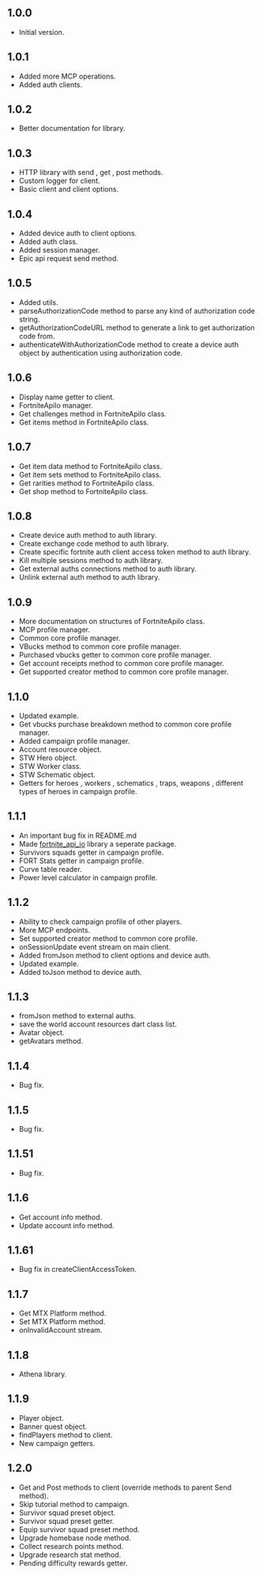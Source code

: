 ## 1.0.0

-   Initial version.

## 1.0.1

-   Added more MCP operations.
-   Added auth clients.

## 1.0.2

-   Better documentation for library.

## 1.0.3

-   HTTP library with send , get , post methods.
-   Custom logger for client.
-   Basic client and client options.

## 1.0.4

-   Added device auth to client options.
-   Added auth class.
-   Added session manager.
-   Epic api request send method.

## 1.0.5

-   Added utils.
-   parseAuthorizationCode method to parse any kind of authorization code string.
-   getAuthorizationCodeURL method to generate a link to get authorization code from.
-   authenticateWithAuthorizationCode method to create a device auth object by authentication using authorization code.

## 1.0.6

-   Display name getter to client.
-   FortniteApiIo manager.
-   Get challenges method in FortniteApiIo class.
-   Get items method in FortniteApiIo class.

## 1.0.7

-   Get item data method to FortniteApiIo class.
-   Get item sets method to FortniteApiIo class.
-   Get rarities method to FortniteApiIo class.
-   Get shop method to FortniteApiIo class.

## 1.0.8

-   Create device auth method to auth library.
-   Create exchange code method to auth library.
-   Create specific fortnite auth client access token method to auth library.
-   Kill multiple sessions method to auth library.
-   Get external auths connections method to auth library.
-   Unlink external auth method to auth library.

## 1.0.9

-   More documentation on structures of FortniteApiIo class.
-   MCP profile manager.
-   Common core profile manager.
-   VBucks method to common core profile manager.
-   Purchased vbucks getter to common core profile manager.
-   Get account receipts method to common core profile manager.
-   Get supported creator method to common core profile manager.

## 1.1.0

-   Updated example.
-   Get vbucks purchase breakdown method to common core profile manager.
-   Added campaign profile manager.
-   Account resource object.
-   STW Hero object.
-   STW Worker class.
-   STW Schematic object.
-   Getters for heroes , workers , schematics , traps, weapons , different types of heroes in campaign profile.

## 1.1.1

-   An important bug fix in README.md
-   Made [fortnite_api_io](https://github.com/vanxh/fortnite_api_io) library a seperate package.
-   Survivors squads getter in campaign profile.
-   FORT Stats getter in campaign profile.
-   Curve table reader.
-   Power level calculator in campaign profile.

## 1.1.2

-   Ability to check campaign profile of other players.
-   More MCP endpoints.
-   Set supported creator method to common core profile.
-   onSessionUpdate event stream on main client.
-   Added fromJson method to client options and device auth.
-   Updated example.
-   Added toJson method to device auth.

## 1.1.3

-   fromJson method to external auths.
-   save the world account resources dart class list.
-   Avatar object.
-   getAvatars method.

## 1.1.4

-   Bug fix.

## 1.1.5

-   Bug fix.

## 1.1.51

-   Bug fix.

## 1.1.6

-   Get account info method.
-   Update account info method.

## 1.1.61

-   Bug fix in createClientAccessToken.

## 1.1.7

-   Get MTX Platform method.
-   Set MTX Platform method.
-   onInvalidAccount stream.

## 1.1.8

-   Athena library.

## 1.1.9

-   Player object.
-   Banner quest object.
-   findPlayers method to client.
-   New campaign getters.

## 1.2.0

-   Get and Post methods to client (override methods to parent Send method).
-   Skip tutorial method to campaign.
-   Survivor squad preset object.
-   Survivor squad preset getter.
-   Equip survivor squad preset method.
-   Upgrade homebase node method.
-   Collect research points method.
-   Upgrade research stat method.
-   Pending difficulty rewards getter.
